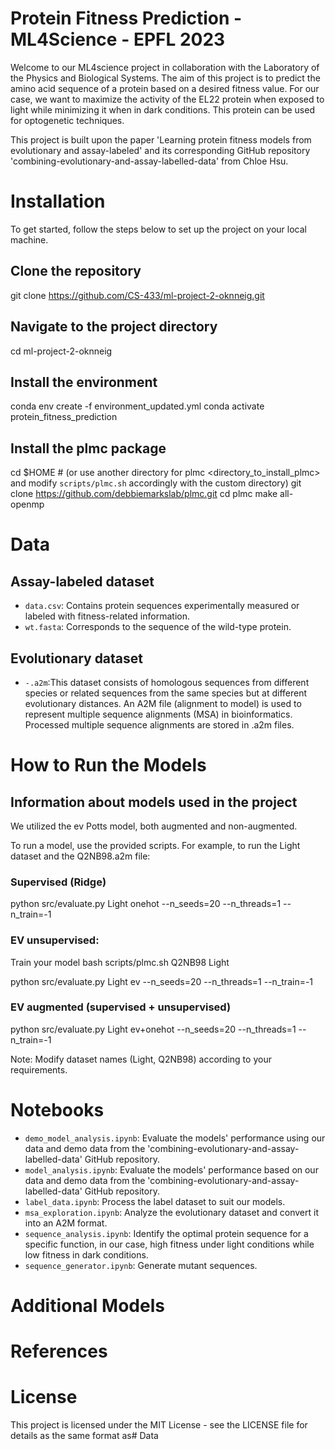 # Protein Fitness Prediction - ML4Science - EPFL 2023

Welcome to our ML4science project in collaboration with the Laboratory of the Physics and Biological Systems. The aim of this project is to predict the amino acid sequence of a protein based on a desired fitness value. For our case, we want to maximize the activity of the EL22 protein when exposed to light while minimizing it when in dark conditions. This protein can be used for optogenetic techniques.

This project is built upon the paper 'Learning protein fitness models from evolutionary and assay-labeled' and its corresponding GitHub repository 'combining-evolutionary-and-assay-labelled-data' from Chloe Hsu.

# Installation

To get started, follow the steps below to set up the project on your local machine.


## Clone the repository
git clone https://github.com/CS-433/ml-project-2-oknneig.git

## Navigate to the project directory
cd ml-project-2-oknneig

## Install the environment
conda env create -f environment_updated.yml
conda activate protein_fitness_prediction

## Install the plmc package
cd $HOME  # (or use another directory for plmc <directory_to_install_plmc> and modify `scripts/plmc.sh` accordingly with the custom directory)
git clone https://github.com/debbiemarkslab/plmc.git
cd plmc
make all-openmp

# Data

## Assay-labeled dataset

- `data.csv`: Contains protein sequences experimentally measured or labeled with fitness-related information.
- `wt.fasta`: Corresponds to the sequence of the wild-type protein.

## Evolutionary dataset

- `-.a2m`:This dataset consists of homologous sequences from different species or related sequences from the same species but at different evolutionary distances. An A2M file (alignment to model) is used to represent multiple sequence alignments (MSA) in bioinformatics. Processed multiple sequence alignments are stored in .a2m files.

# How to Run the Models

## Information about models used in the project

We utilized the ev Potts model, both augmented and non-augmented.

To run a model, use the provided scripts. For example, to run the Light dataset and the Q2NB98.a2m file:

### Supervised (Ridge)

python src/evaluate.py Light onehot --n_seeds=20 --n_threads=1 --n_train=-1

### EV unsupervised:
Train your model
bash scripts/plmc.sh Q2NB98 Light

python src/evaluate.py Light ev --n_seeds=20 --n_threads=1 --n_train=-1

### EV augmented (supervised + unsupervised)

python src/evaluate.py Light ev+onehot --n_seeds=20 --n_threads=1 --n_train=-1

Note: Modify dataset names (Light, Q2NB98) according to your requirements.

# Notebooks

- `demo_model_analysis.ipynb`: Evaluate the models' performance using our data and demo data from the 'combining-evolutionary-and-assay-labelled-data' GitHub repository.
- `model_analysis.ipynb`: Evaluate the models' performance based on our data and demo data from the 'combining-evolutionary-and-assay-labelled-data' GitHub repository.
- `label_data.ipynb`: Process the label dataset to suit our models.
- `msa_exploration.ipynb`: Analyze the evolutionary dataset and convert it into an A2M format.
- `sequence_analysis.ipynb`: Identify the optimal protein sequence for a specific function, in our case, high fitness under light conditions while low fitness in dark conditions.
- `sequence_generator.ipynb`: Generate mutant sequences.

# Additional Models

# References

# License

This project is licensed under the MIT License - see the LICENSE file for details as the same format as# Data


